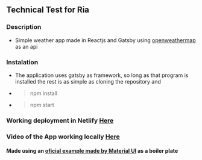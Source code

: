 ## Technical Test for Ria

### Description

- Simple weather app made in Reactjs and Gatsby using [openweathermap](https://openweathermap.org/) as an api

### Instalation

- The application uses gatsby as framework, so long as that program is installed the rest is as simple as cloning the repository and
- > npm install
- > npm start

### Working deployment in Netlify [Here](https://jovial-babbage-2be2cf.netlify.app)

### Video of the App working locally [Here](https://drive.google.com/file/d/1Ovwhw-hhTzNCegiv2mBBAG7GXlDefLqo/view?usp=sharing)

#### Made using an [oficial example made by Material UI](https://github.com/mui-org/material-ui/tree/master/examples/gatsby) as a boiler plate
